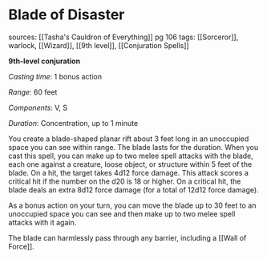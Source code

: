 # Blade of Disaster
sources: [[Tasha's Cauldron of Everything]] pg 106
tags: [[Sorceror]], warlock, [[Wizard]], [[9th level]], [[Conjuration Spells]]

**9th-level conjuration**

*Casting time*: 1 bonus action

*Range*: 60 feet

*Components*: V, S

*Duration*: Concentration, up to 1 minute

You create a blade-shaped planar rift about 3 feet long in an unoccupied space you can see within range. The blade lasts for the duration. When you cast this spell, you can make up to two melee spell attacks with the blade, each one against a creature, loose object, or structure within 5 feet of the blade. On a hit, the target takes 4d12 force damage. This attack scores a critical hit if the number on the d20 is 18 or higher. On a critical hit, the blade deals an extra 8d12 force damage (for a total of 12d12 force damage).

As a bonus action on your turn, you can move the blade up to 30 feet to an unoccupied space you can see and then make up to two melee spell attacks with it again.

The blade can harmlessly pass through any barrier, including a [[Wall of Force]].
